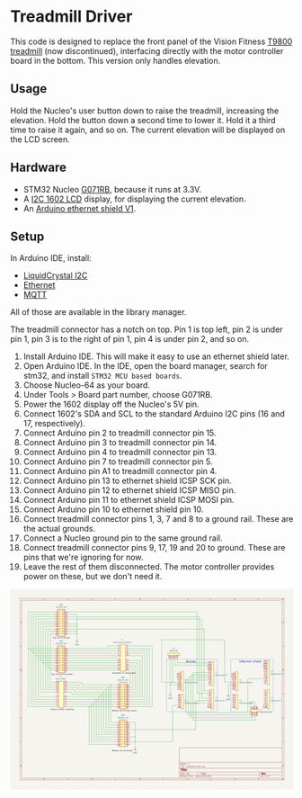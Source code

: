 # Treadmill Driver

This code is designed to replace the front panel of the Vision Fitness
[T9800 treadmill](https://www.toughtrain.com/vision-fitness/vision-fitness-treadmills/vision-t9800hrt-platform-treadmill) (now discontinued),
interfacing directly with the motor controller board in the bottom. This version only handles elevation.

## Usage

Hold the Nucleo's user button down to raise the treadmill, increasing the elevation. Hold the button down a second time to lower it.
Hold it a third time to raise it again, and so on. The current elevation will be displayed on the LCD screen.

## Hardware

* STM32 Nucleo [G071RB](https://www.st.com/en/evaluation-tools/nucleo-g071rb.html), because it runs at 3.3V.
* A [I2C 1602 LCD](http://www.handsontec.com/dataspecs/module/I2C_1602_LCD.pdf) display, for displaying the current elevation.
* An [Arduino ethernet shield V1](https://docs.arduino.cc/retired/shields/arduino-ethernet-shield-without-poe-module).

## Setup

In Arduino IDE, install:

* [LiquidCrystal I2C](https://github.com/johnrickman/LiquidCrystal_I2C)
* [Ethernet](https://www.arduino.cc/reference/en/libraries/ethernet/)
* [MQTT](https://github.com/256dpi/arduino-mqtt)

All of those are available in the library manager.

The treadmill connector has a notch on top. Pin 1 is top left, pin 2 is under pin 1, pin 3 is to the right of pin 1, pin 4 is
under pin 2, and so on.

1. Install Arduino IDE. This will make it easy to use an ethernet shield later.
1. Open Arduino IDE. In the IDE, open the board manager, search for stm32, and install `STM32 MCU based boards`.
1. Choose Nucleo-64 as your board.
1. Under Tools > Board part number, choose G071RB.
1. Power the 1602 display off the Nucleo's 5V pin.
1. Connect 1602's SDA and SCL to the standard Arduino I2C pins (16 and 17, respectively).
1. Connect Arduino pin 2 to treadmill connector pin 15.
1. Connect Arduino pin 3 to treadmill connector pin 14.
1. Connect Arduino pin 4 to treadmill connector pin 13.
1. Connect Arduino pin 7 to treadmill connector pin 5.
1. Connect Arduino pin A1 to treadmill connector pin 4.
1. Connect Arduino pin 13 to ethernet shield ICSP SCK pin.
1. Connect Arduino pin 12 to ethernet shield ICSP MISO pin.
1. Connect Arduino pin 11 to ethernet shield ICSP MOSI pin.
1. Connect Arduino pin 10 to ethernet shield pin 10.
1. Connect treadmill connector pins 1, 3, 7 and 8 to a ground rail. These are the actual grounds.
1. Connect a Nucleo ground pin to the same ground rail.
1. Connect treadmill connector pins 9, 17, 19 and 20 to ground. These are pins that we're ignoring for now.
1. Leave the rest of them disconnected. The motor controller provides power on these, but we don't need it.

![Schematic](docs/schematic-v0.2.png)